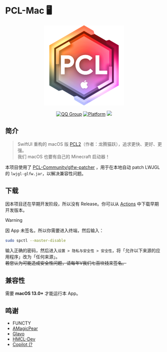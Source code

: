 # PCL-Mac 🖥️

<div align="center">
  <img alt="Logo" src="/.github/assets/icon.png" width="256">
  
  [![QQ Group](https://img.shields.io/badge/QQ群-1047463389-blue)](https://jq.qq.com/?_wv=1027&k=5X6X9X8X)
  [![Platform](https://img.shields.io/badge/macOS-13.0+-blue)](https://developer.apple.com/macos/)
  [![](https://hits.zkitefly.eu.org/?tag=https://github.com/PCL-Community/PCL-Mac)](https://hits.zkitefly.eu.org/?tag=https://github.com/PCL-Community/PCL-Mac&web=true)
  
</div>

## 简介

> SwiftUI 重构的 macOS 版 [PCL2](https://github.com/Hex-Dragon/PCL2)（作者：龙腾猫跃），追求更快、更好、更强。<br>
> 我们 macOS 也要有自己的 Minecraft 启动器！<br>

本项目使用了 [PCL-Community/glfw-patcher](https://github.com/PCL-Community/glfw-patcher) ，用于在本地自动 patch LWJGL 的 `lwjgl-glfw.jar`，以解决兼容性问题。<br>

## 下载

因本项目还在早期开发阶段，所以没有 Release。你可以从 [Actions](https://github.com/PCL-Community/PCL-Mac/actions) 中下载早期开发版本。<br>
> [!WARNING]
> 因 App 未签名，所以你需要进入终端，然后输入：<br>
> ```bash
> sudo spctl --master-disable
> ```
> 输入正确的密码，然后进入`设置 > 隐私与安全性 > 安全性`，将「允许以下来源的应用程序」改为「任何来源」。<br>
> ~~若您认为可能造成安全性问题，请每年V我们七百块钱来签名。~~

## 兼容性

需要 **macOS 13.0+** 才能运行本 App。

## 鸣谢

- FUNCTY
- [AMagicPear](https://github.com/AMagicPear)
- [Glavo](https://github.com/Glavo)
- [HMCL-Dev](https://github.com/HMCL-Dev)
- [Copilot](https://github.com/copilot)[ (?](https://www.bilibili.com/video/BV1GJ411x7h7)
